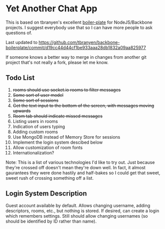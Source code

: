 Yet Another Chat App
====================

This is based on tbranyen's excellent [boiler-plate](https://github.com/tbranyen/backbone-boilerplate/tree/amd) for NodeJS/Backbone projects.  I suggest everybody use that so I can have more people to ask questions of.

Last updated to https://github.com/tbranyen/backbone-boilerplate/commit/d19cc44d44cf1be933aaa28db1832a09aa825977

If someone knows a better way to merge in changes from another git project that's not really a fork, please let me know.

## Todo List ##
1. ~~rooms should use socket.io rooms to filter messages~~
2. ~~Some sort of user model~~
3. ~~Some sort of sessions~~
4. ~~Get the text input to the bottom of the screen, with messages moving upwards~~
5. ~~Room tab should indicate missed messages~~
6. Listing users in rooms
7. Indication of users typing
8. Adding custom rooms
9. Use MongoDB instead of Memory Store for sessions
10. Implement the login system descibed below
11. Allow customization of room fonts
12. Internationalization?

Note: This is a list of various technologies I'd like to try out.  Just because they're crossed off doesn't mean they're down well.  In fact, it almost gaurantees they were done hastily and half-bakes so I could get that sweet, sweet rush of crossing something off a list.

## Login System Description ##
Guest account available by default.  Allows changing username, adding descriptors, rooms, etc., but nothing is stored.
If desired, can create a login which remembers settings.  Still should allow changing usernames (so should be identified by ID rather than name).